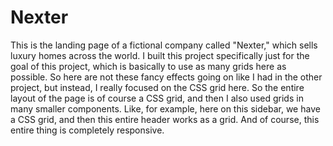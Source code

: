 # Nexter
This is the landing page of a fictional company called "Nexter," which sells luxury homes across the world.
I built this project specifically just for the goal of this project, which is basically to use as many grids here as possible. 
So here are not these fancy effects going on like I had in the other project, but instead, I really focused on the CSS grid here. 
So the entire layout of the page is of course a CSS grid, and then I also used grids in many smaller components.
Like, for example, here on this sidebar, we have a CSS grid, and then this entire header works as a grid. 
And of course, this entire thing is completely responsive.
